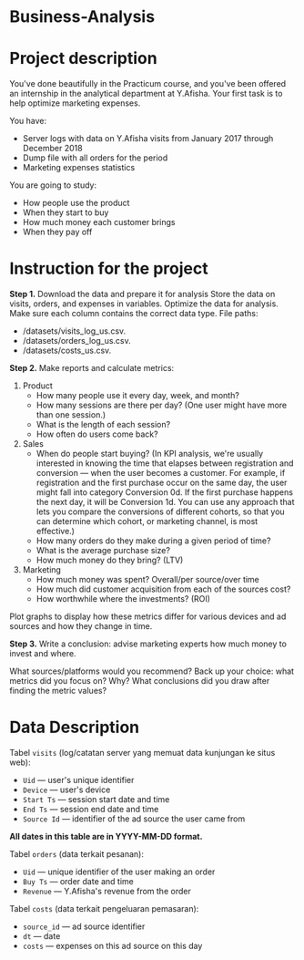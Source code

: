 # Business-Analysis

# Project description 
You've done beautifully in the Practicum course, and you've been offered an internship in the analytical department at Y.Afisha. Your first task is to help optimize marketing expenses. 

You have:
- Server logs with data on Y.Afisha visits from January 2017 through December 2018
- Dump file with all orders for the period
- Marketing expenses statistics

You are going to study: 
- How people use the product
- When they start to buy
- How much money each customer brings
- When they pay off

# Instruction for the project
**Step 1.** Download the data and prepare it for analysis
Store the data on visits, orders, and expenses in variables. Optimize the data for analysis. Make sure each column contains the correct data type. 
File paths:
- /datasets/visits_log_us.csv. 
- /datasets/orders_log_us.csv. 
- /datasets/costs_us.csv. 

**Step 2.** Make reports and calculate metrics:
1. Product
    - How many people use it every day, week, and month?
    - How many sessions are there per day? (One user might have more than one session.)
    - What is the length of each session?
    - How often do users come back?
2. Sales
    - When do people start buying? (In KPI analysis, we're usually interested in knowing the time that elapses between registration and conversion — when the user becomes a customer. For example, if registration and the first purchase occur on the same day, the user might fall into category Conversion 0d. If the first purchase happens the next day, it will be Conversion 1d. You can use any approach that lets you compare the conversions of different cohorts, so that you can determine which cohort, or marketing channel, is most effective.)
    - How many orders do they make during a given period of time?
    - What is the average purchase size?
    - How much money do they bring? (LTV)
3. Marketing 
    - How much money was spent? Overall/per source/over time 
    - How much did customer acquisition from each of the sources cost?
    - How worthwhile where the investments? (ROI)

Plot graphs to display how these metrics differ for various devices and ad sources and how they change in time.

**Step 3.** Write a conclusion: advise marketing experts how much money to invest and where.

What sources/platforms would you recommend? Back up your choice: what metrics did you focus on? Why? What conclusions did you draw after finding the metric values?

# Data Description

Tabel `visits` (log/catatan server yang memuat data kunjungan ke situs web):
- `Uid` — user's unique identifier
- `Device` — user's device
- `Start Ts` — session start date and time
- `End Ts` — session end date and time
- `Source Id` — identifier of the ad source the user came from

**All dates in this table are in YYYY-MM-DD format.**

Tabel `orders` (data terkait pesanan):
- `Uid` — unique identifier of the user making an order
- `Buy Ts` — order date and time
- `Revenue` — Y.Afisha's revenue from the order

Tabel `costs` (data terkait pengeluaran pemasaran):
- `source_id` — ad source identifier
- `dt` — date
- `costs` — expenses on this ad source on this day
